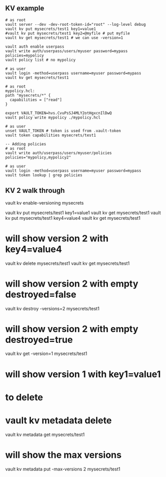 ## KV example 
```
# as root 
vault server --dev -dev-root-token-id="root" --log-level debug
vault kv put mysecrets/test1 key1=value1
#vault kv put mysecrets/test1 key2=@myfile # put myfile 
vault kv get mysecrets/test1 # we can use -version=1

vault auth enable userpass
vault write auth/userpass/users/myuser password=mypass policies=mypolicy
vault policy list # no mypolicy 

# as user
vault login -method=userpass username=myuser password=mypass
vault kv get mysecrets/test1

# as root 
mypolicy.hcl:
path "mysecrets/*" {
  capabilities = ["read"]
}

export VAULT_TOKEN=hvs.CvuPsSJ4MLY2otHgxcnIlDwQ
vault policy write mypolicy ./mypolicy.hcl

# as user 
unset VAULT_TOKEN # token is used from .vault-token
vault token capabilities mysecrets/test1

-- Adding policies 
# as root
vault write auth/userpass/users/myuser/policies  policies="mypolicy,mypolicy2"

# as user
vault login -method=userpass username=myuser password=mypass
vault token lookup | grep policies 
```



## KV 2 walk through 
 vault kv enable-versioning  mysecrets

vault kv put  mysecrets/test1 key1=value1
 vault kv get mysecrets/test1
 vault kv put  mysecrets/test1 key4=value4
 vault kv get mysecrets/test1
# will show version 2 with key4=value4

 vault kv delete  mysecrets/test1
 vault kv get mysecrets/test1
# will show version 2 with empty destroyed=false

vault kv destroy -versions=2 mysecrets/test1
# will show version 2 with empty destroyed=true


 vault kv get -version=1  mysecrets/test1
# will show version 1 with key1=value1




# to delete 
# vault kv metadata delete 

vault kv metadata get mysecrets/test1
# will show the max versions 


vault kv metadata put -max-versions 2 mysecrets/test1
